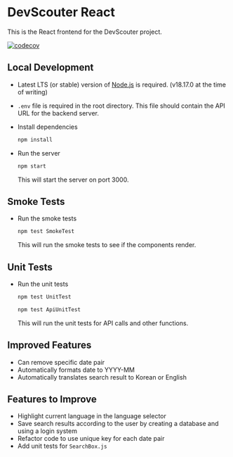 # DevScouter React

This is the React frontend for the DevScouter project.

[![codecov](https://codecov.io/gh/DevScouter/devscouter-react/branch/main/graph/badge.svg?token=NII6RUWUPY)](https://codecov.io/gh/DevScouter/devscouter-react)

## Local Development

- Latest LTS (or stable) version of [Node.js](https://nodejs.org/en/) is required. (v18.17.0 at the time of writing)

- `.env` file is required in the root directory. This file should contain the API URL for the backend server.

- Install dependencies

    ``` bash
    npm install
    ```

- Run the server

     ``` bash
    npm start
    ```

    This will start the server on port 3000.

## Smoke Tests

- Run the smoke tests

    ``` bash
    npm test SmokeTest
    ```

    This will run the smoke tests to see if the components render.

## Unit Tests

- Run the unit tests

    ``` bash
    npm test UnitTest
    ```

    ``` bash
    npm test ApiUnitTest
    ```

    This will run the unit tests for API calls and other functions.

## Improved Features

- Can remove specific date pair
- Automatically formats date to YYYY-MM
- Automatically translates search result to Korean or English

## Features to Improve

- Highlight current language in the language selector
- Save search results according to the user by creating a database and using a login system
- Refactor code to use unique key for each date pair
- Add unit tests for `SearchBox.js`
